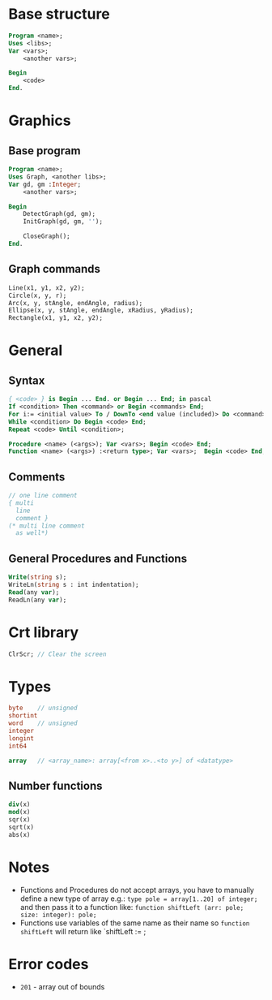 # Base structure
```pascal
Program <name>;
Uses <libs>;
Var <vars>;
    <another vars>;

Begin
    <code>
End.
```

# Graphics
## Base program
```pascal
Program <name>;
Uses Graph, <another libs>;
Var gd, gm :Integer;
    <another vars>;

Begin
    DetectGraph(gd, gm);
    InitGraph(gd, gm, '');

    CloseGraph();
End.
```
## Graph commands
```pascal
Line(x1, y1, x2, y2);
Circle(x, y, r);
Arc(x, y, stAngle, endAngle, radius);
Ellipse(x, y, stAngle, endAngle, xRadius, yRadius);
Rectangle(x1, y1, x2, y2);
```

# General
## Syntax
```pascal
{ <code> } is Begin ... End. or Begin ... End; in pascal
If <condition> Then <command> or Begin <commands> End;
For i:= <initial value> To / DownTo <end value (included)> Do <command> or Begin <command> End;
While <condition> Do Begin <code> End;
Repeat <code> Until <condition>;

Procedure <name> (<args>); Var <vars>; Begin <code> End;
Function <name> (<args>) :<return type>; Var <vars>;  Begin <code> End;
```
## Comments
```pascal
// one line comment
{ multi 
  line
  comment }
(* multi line comment
  as well*)
```
## General Procedures and Functions
```pascal
Write(string s);
WriteLn(string s : int indentation);
Read(any var);
ReadLn(any var);
```

# Crt library
```pascal
ClrScr; // Clear the screen
```

# Types
```pascal
byte    // unsigned
shortint
word    // unsigned
integer
longint
int64

array   // <array_name>: array[<from x>..<to y>] of <datatype>
```

## Number functions
```pascal
div(x)
mod(x)
sqr(x)
sqrt(x)
abs(x)
```

# Notes
* Functions and Procedures do not accept arrays, you have to manually define a new type of array e.g.: `type pole = array[1..20] of integer;` and then pass it to a function like: `function shiftLeft (arr: pole; size: integer): pole;`
* Functions use variables of the same name as their name so `function shiftLeft` will return like `shiftLeft := <return-value>;

# Error codes
* `201` - array out of bounds

